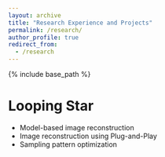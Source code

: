 ```yaml
---
layout: archive
title: "Research Experience and Projects"
permalink: /research/
author_profile: true
redirect_from:
  - /research
---
```


{% include base_path %}

Looping Star
======
* Model-based image reconstruction
* Image reconstruction using Plug-and-Play
* Sampling pattern optimization

